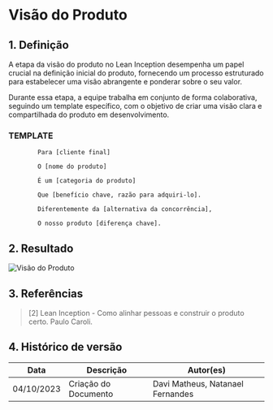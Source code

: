 # Visão do Produto  



## 1. Definição

A etapa da visão do produto no Lean Inception desempenha um papel crucial na definição inicial do produto, fornecendo um processo estruturado para estabelecer uma visão abrangente e ponderar sobre o seu valor.

Durante essa etapa, a equipe trabalha em conjunto de forma colaborativa, seguindo um template específico, com o objetivo de criar uma visão clara e compartilhada do produto em desenvolvimento.


### TEMPLATE

            Para [cliente final]

            O [nome do produto]

            É um [categoria do produto]

            Que [benefício chave, razão para adquiri-lo].

            Diferentemente da [alternativa da concorrência],

            O nosso produto [diferença chave].


## 2. Resultado

![Visão do Produto](../assets/lean-inception/visão_do_produto.png)

## 3. Referências


> [2] Lean Inception - Como alinhar pessoas e construir o produto certo. Paulo Caroli.

## 4. Histórico de versão

|**Data**|**Descrição**|**Autor(es)**|
|--------|-------------|--------------|
|04/10/2023| Criação do Documento | Davi Matheus, Natanael Fernandes |
